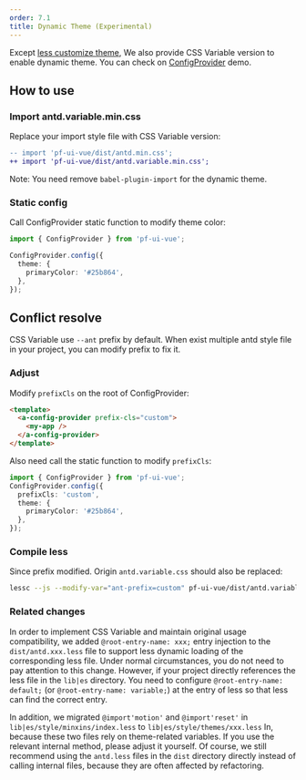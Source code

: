 ```yaml
---
order: 7.1
title: Dynamic Theme (Experimental)
---
```


Except [less customize theme](/docs/react/customize-theme), We also provide CSS Variable version to enable dynamic theme. You can check on [ConfigProvider](/components/config-provider/#components-config-provider-demo-theme) demo.


## How to use

### Import antd.variable.min.css

Replace your import style file with CSS Variable version:

```diff
-- import 'pf-ui-vue/dist/antd.min.css';
++ import 'pf-ui-vue/dist/antd.variable.min.css';
```

Note: You need remove `babel-plugin-import` for the dynamic theme.

### Static config

Call ConfigProvider static function to modify theme color:

```ts
import { ConfigProvider } from 'pf-ui-vue';

ConfigProvider.config({
  theme: {
    primaryColor: '#25b864',
  },
});
```

## Conflict resolve

CSS Variable use `--ant` prefix by default. When exist multiple antd style file in your project, you can modify prefix to fix it.

### Adjust

Modify `prefixCls` on the root of ConfigProvider:

```html
<template>
  <a-config-provider prefix-cls="custom">
    <my-app />
  </a-config-provider>
</template>
```

Also need call the static function to modify `prefixCls`:

```ts
import { ConfigProvider } from 'pf-ui-vue';
ConfigProvider.config({
  prefixCls: 'custom',
  theme: {
    primaryColor: '#25b864',
  },
});
```

### Compile less

Since prefix modified. Origin `antd.variable.css` should also be replaced:

```bash
lessc --js --modify-var="ant-prefix=custom" pf-ui-vue/dist/antd.variable.less modified.css
```

### Related changes

In order to implement CSS Variable and maintain original usage compatibility, we added `@root-entry-name: xxx;` entry injection to the `dist/antd.xxx.less` file to support less dynamic loading of the corresponding less file. Under normal circumstances, you do not need to pay attention to this change. However, if your project directly references the less file in the `lib|es` directory. You need to configure `@root-entry-name: default;` (or `@root-entry-name: variable;`) at the entry of less so that less can find the correct entry.

In addition, we migrated `@import'motion'` and `@import'reset'` in `lib|es/style/minxins/index.less` to `lib|es/style/themes/xxx.less` In, because these two files rely on theme-related variables. If you use the relevant internal method, please adjust it yourself. Of course, we still recommend using the `antd.less` files in the `dist` directory directly instead of calling internal files, because they are often affected by refactoring.
